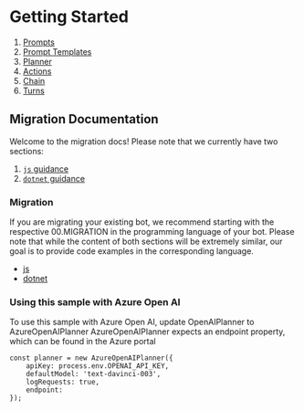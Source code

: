 # Getting Started

1. [Prompts](./00.PROMPTS.md)
2. [Prompt Templates](./01.PROMPT-TEMPLATES.md)
3. [Planner](./02.PLANNER.md)
4. [Actions](./03.ACTIONS.md)
5. [Chain](./04.CHAIN.md)
6. [Turns](./05.Turns.md)

## Migration Documentation

Welcome to the migration docs! Please note that we currently have two sections:

1. [`js` guidance](./js/)
1. [`dotnet` guidance](./dotnet/)

### Migration

If you are migrating your existing bot, we recommend starting with the respective 00.MIGRATION in the programming language of your bot. Please note that while the content of both sections will be extremely similar, our goal is to provide code examples in the corresponding language.

- [js](./js/00.MIGRATION.md)
- [dotnet](./dotnet/00.MIGRATION.md)

### Using this sample with Azure Open AI

To use this sample with Azure Open AI, update OpenAIPlanner to AzureOpenAIPlanner
AzureOpenAIPlanner expects an endpoint property, which can be found in the Azure portal

```
const planner = new AzureOpenAIPlanner({
    apiKey: process.env.OPENAI_API_KEY,
    defaultModel: 'text-davinci-003',
    logRequests: true,
    endpoint: 
});
```
